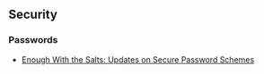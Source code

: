 ## Security

### Passwords

* [Enough With the Salts: Updates on Secure Password Schemes](http://chargen.matasano.com/chargen/2015/3/26/enough-with-the-salts-updates-on-secure-password-schemes.html)
